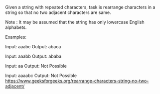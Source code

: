 Given a string with repeated characters, task is rearrange characters in a string so that no two adjacent characters are same.

Note : It may be assumed that the string has only lowercase English alphabets.

Examples:

Input: aaabc 
Output: abaca 

Input: aaabb
Output: ababa 

Input: aa 
Output: Not Possible

Input: aaaabc 
Output: Not Possible
https://www.geeksforgeeks.org/rearrange-characters-string-no-two-adjacent/
